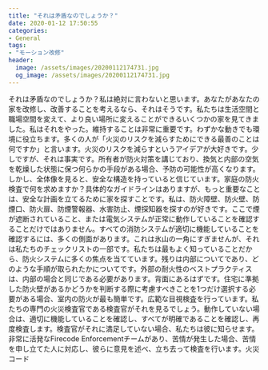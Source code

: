 ```yaml
---
title: "それは矛盾なのでしょうか？"
date: 2020-01-12 17:50:55
categories:
- General
tags:
- "モーション改修"
header:
  image: /assets/images/20200112174731.jpg
  og_image: /assets/images/20200112174731.jpg
---
```


それは矛盾なのでしょうか？私は絶対に言わないと思います。あなたがあなたの家を改修し、改善することを考えるなら、それはそうです。私たちは生活空間と職場空間を変えて、より良い場所に変えることができるいくつかの家を見てきました。私はそれをやった。維持することは非常に重要です。わずかな動きでも環境に役立ちます。多くの人が「火災のリスクを減らすためにできる最善のことは何ですか」と言います。火災のリスクを減らすというアイデアが大好きです。少しですが、それは事実です。所有者が防火対策を講じており、換気と内部の空気を乾燥した状態に保つ何らかの手段がある場合、予防の可能性が高くなります。しかし、全体像を見ると、安全な構造を持っていると信じています。家庭の防火検査で何を求めますか？具体的なガイドラインはありますが、もっと重要なことは、安全な計画を立てるために家を探すことです。私は、防火障壁、防火壁、防煙口、防火扉、防煙警報器、水害防止、煙探知器を探すのが好きです。ここで煙が遮断されていること、または電気システムが正常に動作していることを確認することだけではありません。すべての消防システムが適切に機能していることを確認するには、多くの側面があります。これは氷山の一角にすぎませんが、それは私たちのチェックリストの一部です。私たちは最もよく知っていることだから、防火システムに多くの焦点を当てています。残りは内部についてであり、どのような手順が取られたかについてです。外部の耐火性のベストプラクティスは、内部の場合と同じである必要があります。背面にあるはずです。住宅に準拠した防火壁があるかどうかを判断する際に考慮すべきことを1つだけ選択する必要がある場合、室内の防火が最も簡単です。広範な目視検査を行っています。私たちの専門の火災検査官である検査官がそれを見るでしょう。動作していない場合は、適切に機能していることを確認し、すべてが明確であることを確認し、再度検査します。検査官がそれに満足していない場合、私たちは彼に知らせます。非常に活発なFirecode Enforcementチームがあり、苦情が発生した場合、苦情を申し立てた人に対応し、彼らに意見を述べ、立ち去って検査を行います。火災コード
